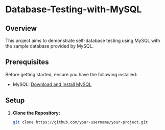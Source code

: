 # Database-Testing-with-MySQL

## Overview

This project aims to demonstrate self-database testing using MySQL with the sample database provided by MySQL.

## Prerequisites

Before getting started, ensure you have the following installed:

- MySQL: [Download and Install MySQL](https://dev.mysql.com/downloads/)

## Setup

1. **Clone the Repository:**

   ```bash
   git clone https://github.com/your-username/your-project.git 
   ```

